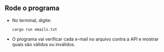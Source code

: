## Rode o programa

- No terminal, digite:
    ```bash
    cargo run emails.txt
    ```

- O programa vai verificar cada e-mail no arquivo contra a API e mostrar quais são válidos ou inválidos.


